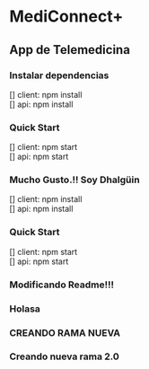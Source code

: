 # MediConnect+

## App de Telemedicina

### Instalar dependencias

[] client: npm install </br>
[] api: npm install

### Quick Start

[] client: npm start </br>
[] api: npm start

### Mucho Gusto.!! Soy Dhalgüin


[] client: npm install </br>
[] api: npm install

### Quick Start

[] client: npm start </br>
[] api: npm start


### Modificando Readme!!!

### Holasa

### CREANDO RAMA NUEVA

### Creando nueva rama 2.0


